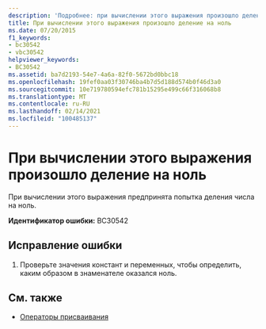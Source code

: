 ```yaml
---
description: 'Подробнее: при вычислении этого выражения произошло деление на ноль'
title: При вычислении этого выражения произошло деление на ноль
ms.date: 07/20/2015
f1_keywords:
- bc30542
- vbc30542
helpviewer_keywords:
- BC30542
ms.assetid: ba7d2193-54e7-4a6a-82f0-5672bd0bbc18
ms.openlocfilehash: 19fef0aa03f30746ba4b7d5d188d574b0f46d3a0
ms.sourcegitcommit: 10e719780594efc781b15295e499c66f316068b8
ms.translationtype: MT
ms.contentlocale: ru-RU
ms.lasthandoff: 02/14/2021
ms.locfileid: "100485137"
---
```

# <a name="division-by-zero-occurred-while-evaluating-this-expression"></a>При вычислении этого выражения произошло деление на ноль

При вычислении этого выражения предпринята попытка деления числа на ноль.  
  
 **Идентификатор ошибки:** BC30542  
  
## <a name="to-correct-this-error"></a>Исправление ошибки  
  
1. Проверьте значения констант и переменных, чтобы определить, каким образом в знаменателе оказался ноль.  
  
## <a name="see-also"></a>См. также

- [Операторы присваивания](../language-reference/operators/assignment-operators.md)
